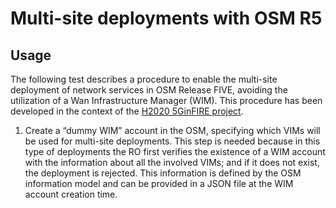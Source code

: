 <!-- TITLE: 5GinFIRE Contributions -->
<!-- SUBTITLE: A quick summary of 5GinFIRE contributions -->

# Multi-site deployments with OSM R5
## Usage 
The following test describes a procedure to enable the multi-site deployment of network services in OSM Release FIVE, avoiding the utilization of a Wan Infrastructure Manager (WIM). This procedure has been developed in the context of the  [H2020 5GinFIRE project](https://5ginfire.eu).

1)  Create a “dummy WIM” account in the OSM, specifying which VIMs will be used for multi-site deployments. This step is needed because in this type of deployments the RO first verifies the existence of a WIM account with the information about all the involved VIMs; and if it does not exist, the deployment is rejected. This information is defined by the OSM information model and can be provided in a JSON file at the WIM account creation time.
